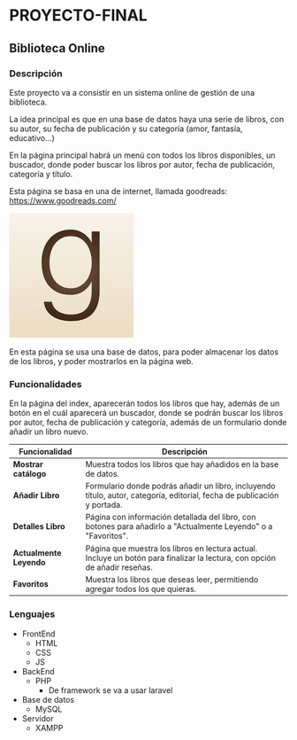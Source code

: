 # PROYECTO-FINAL

## Biblioteca Online

### Descripción
Este proyecto va a consistir en un sistema online de gestión de una biblioteca.

La idea principal es que en una base de datos haya una serie de libros, con su autor, su fecha de publicación y su categoría (amor, fantasía, educativo...)

En la página principal habrá un menú con todos los libros disponibles, un buscador, donde poder buscar los libros por autor, fecha de publicación, categoría y título.

Esta página se basa en una de internet, llamada goodreads: 
https://www.goodreads.com/

![alt text](image.png)

En esta página se usa una base de datos, para poder almacenar los datos de los libros, y poder mostrarlos en la página web. 

### Funcionalidades
En la página del index, aparecerán todos los libros que hay, además de un botón en el cuál aparecerá un buscador, donde se podrán buscar los libros por autor, fecha de publicación y categoría, además de un formulario donde añadir un libro nuevo.

| Funcionalidad          | Descripción                                                                                                               |
|-------------------------|---------------------------------------------------------------------------------------------------------------------------|
| **Mostrar catálogo**   | Muestra todos los libros que hay añadidos en la base de datos.                                                            |
| **Añadir Libro**        | Formulario donde podrás añadir un libro, incluyendo título, autor, categoría, editorial, fecha de publicación y portada.  |
| **Detalles Libro**      | Página con información detallada del libro, con botones para añadirlo a "Actualmente Leyendo" o a "Favoritos".            |
| **Actualmente Leyendo** | Página que muestra los libros en lectura actual. Incluye un botón para finalizar la lectura, con opción de añadir reseñas.|
| **Favoritos**           | Muestra los libros que deseas leer, permitiendo agregar todos los que quieras.                                            |


### Lenguajes
- FrontEnd 
  - HTML
  - CSS
  - JS
- BackEnd 
  -  PHP
      - De framework se va a usar laravel
- Base de datos 
  - MySQL
- Servidor 
  - XAMPP
